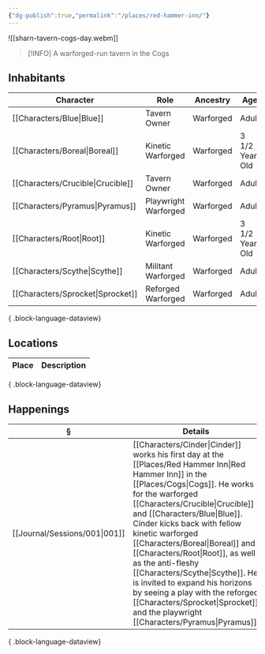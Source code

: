 ```yaml
---
{"dg-publish":true,"permalink":"/places/red-hammer-inn/"}
---
```


![[sharn-tavern-cogs-day.webm]]

> [!INFO]
> A warforged-run tavern in the Cogs
## Inhabitants
| Character                            | Role                 | Ancestry  | Age            | Gender |
| ------------------------------------ | -------------------- | --------- | -------------- | ------ |
| [[Characters/Blue\|Blue]]         | Tavern Owner         | Warforged | Adult          | Male   |
| [[Characters/Boreal\|Boreal]]     | Kinetic Warforged    | Warforged | 3 1/2 Year Old | Male   |
| [[Characters/Crucible\|Crucible]] | Tavern Owner         | Warforged | Adult          | Male   |
| [[Characters/Pyramus\|Pyramus]]   | Playwright Warforged | Warforged | Adult          | Male   |
| [[Characters/Root\|Root]]         | Kinetic Warforged    | Warforged | 3 1/2 Year Old | Female |
| [[Characters/Scythe\|Scythe]]     | Militant Warforged   | Warforged | Adult          | Male   |
| [[Characters/Sprocket\|Sprocket]] | Reforged Warforged   | Warforged | Adult          | Male   |

{ .block-language-dataview}
## Locations
| Place | Description |
| ----- | ----------- |

{ .block-language-dataview}
## Happenings
| §                                | Details                                                                                                                                                                                                                                                                                                                                                              |
| -------------------------------- | -------------------------------------------------------------------------------------------------------------------------------------------------------------------------------------------------------------------------------------------------------------------------------------------------------------------------------------------------------------------- |
| [[Journal/Sessions/001\|001]] | [[Characters/Cinder\|Cinder]] works his first day at the [[Places/Red Hammer Inn\|Red Hammer Inn]] in the [[Places/Cogs\|Cogs]]. He works for the warforged [[Characters/Crucible\|Crucible]] and [[Characters/Blue\|Blue]]. Cinder kicks back with fellow kinetic warforged [[Characters/Boreal\|Boreal]] and [[Characters/Root\|Root]], as well as the anti-fleshy [[Characters/Scythe\|Scythe]]. He is invited to expand his horizons by seeing a play with the reforged [[Characters/Sprocket\|Sprocket]] and the playwright [[Characters/Pyramus\|Pyramus]]. |

{ .block-language-dataview}